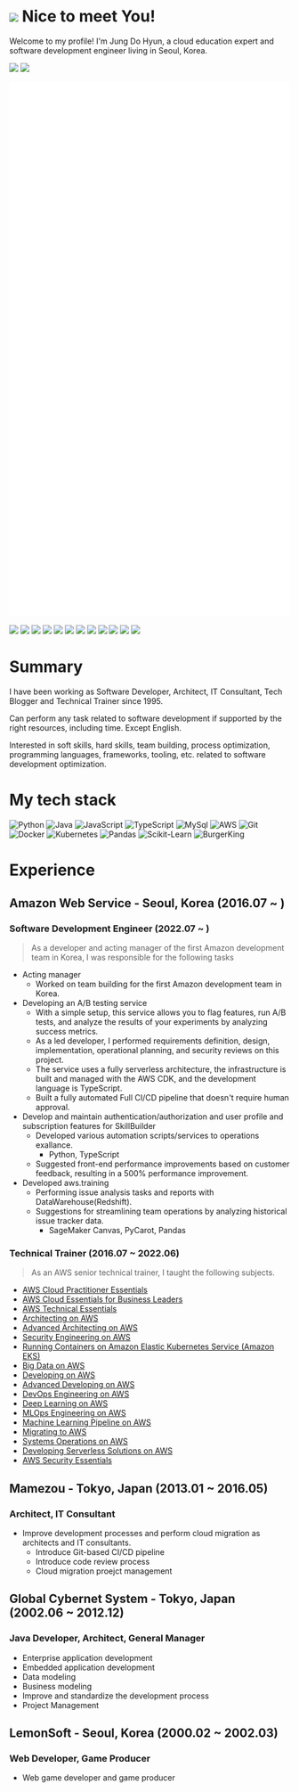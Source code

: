 <h1><img src="https://emojis.slackmojis.com/emojis/images/1643514389/3643/cool-doge.gif?1643514389" width="30"/> Nice to meet You! </h1>

Welcome to my profile! I'm Jung Do Hyun, a cloud education expert and software development engineer living in Seoul, Korea.


<a href="https://moreagile.net"><img src="https://img.shields.io/badge/Blogger-FF5722?style=for-the-badge&logo=blogger&logoColor=white"></a>
<h href="https://www.linkedin.com/in/jung-dohyun-b66b8262/"><img src="https://img.shields.io/badge/LinkedIn-0077B5?style=for-the-badge&logo=linkedin&logoColor=white"></a>

![](github-metrics.svg)

<a href="https://www.credly.com/badges/518a5fb5-ce5a-4011-922c-8a41dd12a42c/public_url"><img src="https://images.credly.com/size/220x220/images/6430efe4-0ac0-4df6-8f1b-9559d8fcdf27/image.png" width="100"/></a>
<a href="https://www.credly.com/badges/c9a169db-269b-4f6a-a112-b720eab42037/public_url"><img src="https://images.credly.com/size/220x220/images/f0d3fbb9-bfa7-4017-9989-7bde8eaf42b1/image.png" width="100"></a>
<a href="https://www.credly.com/badges/08e2e94c-60a6-425a-83d5-9f432b9dfdc4/public_url"><img src="https://images.credly.com/size/220x220/images/b9feab85-1a43-4f6c-99a5-631b88d5461b/image.png" width="100"></a>
<a href="https://www.credly.com/badges/52c1c7d9-3d9b-4601-8d78-8d0c037f7fba/public_url"><img src="https://images.credly.com/size/220x220/images/885d38e4-55c0-4c35-b4ed-694e2b26be6c/image.png" width="100"></a>
<a href="https://www.credly.com/badges/b615cff7-8857-4362-9052-3b21464dc72b/public_url"><img src="https://images.credly.com/size/220x220/images/2d84e428-9078-49b6-a804-13c15383d0de/image.png" width="100"></a>
<a href="https://www.credly.com/badges/40f1e33f-941e-44ae-aee8-569b0fc2d748/public_url"><img src="https://images.credly.com/size/220x220/images/6a23d249-d0c4-4bfb-9920-f7f6700c283e/image.png" width="100"></a>
<a href="https://www.credly.com/badges/e513e49b-ac5f-43ce-bb86-6ab2cf537fcc/public_url"><img src="https://images.credly.com/size/220x220/images/bd31ef42-d460-493e-8503-39592aaf0458/image.png" width="100"></a>
<a href="https://www.credly.com/badges/2a84e5a1-3551-4b43-908a-a11d088095b5/public_url"><img src="https://images.credly.com/size/220x220/images/778bde6c-ad1c-4312-ac33-2fa40d50a147/image.png" width="100"></a>
<a href="https://www.credly.com/badges/eee1bd1e-ac06-4fb1-9c0b-c19d69b24ef5/public_url"><img src="https://images.credly.com/size/220x220/images/1e4003a1-ffd4-4eb9-a9da-e14f486255d9/image.png" width="100"></a>
<a href="https://www.credly.com/badges/dba4c361-838b-4398-a7b3-9c8794e789cb/public_url"><img src="https://images.credly.com/size/220x220/images/53acdae5-d69f-4dda-b650-d02ed7a50dd7/image.png" width="100"></a>
<a href="https://www.credly.com/badges/50b573e4-a7b0-4f62-9331-039c8b42418a/public_url"><img src="https://images.credly.com/size/220x220/images/00634f82-b07f-4bbd-a6bb-53de397fc3a6/image.png" width="100"></a>
<a href="https://www.credly.com/badges/cb8638dd-ec89-4836-9f56-b0c6055ddec4/public_url"><img src="https://images.credly.com/size/220x220/images/0e284c3f-5164-4b21-8660-0d84737941bc/image.png" width="100"></a>

# Summary
I have been working as Software Developer, Architect, IT Consultant, Tech Blogger and Technical Trainer since 1995.

Can perform any task related to software development if supported by the right resources, including time. Except English.

Interested in soft skills, hard skills, team building, process optimization, programming languages, frameworks, tooling, etc. related to software development optimization.

# My tech stack 
![Python](https://img.shields.io/badge/Python-3766AB?style=for-the-badge&logo=Python&logoColor=white)
![Java](https://img.shields.io/badge/Java-007396?style=for-the-badge&logo=Java&logoColor=white)
![JavaScript](https://img.shields.io/badge/-JavaScript-%23F7DF1C?style=for-the-badge&logo=javascript&logoColor=000000&labelColor=%23F7DF1C&color=%23FFCE5A)
![TypeScript](https://img.shields.io/badge/-TypeScript-007ACC?style=for-the-badge&logo=typescript&logoColor=white)
![MySql](https://img.shields.io/badge/Mysql-E6B91E?style=for-the-badge&logo=MySql&logoColor=white)
![AWS](https://img.shields.io/badge/aws-333664?style=for-the-badge&logo=amazon-aws&logoColor=white)
![Git](https://img.shields.io/badge/-Git-F05032?style=for-the-badge&logo=git&logoColor=ffffff)
![Docker](https://img.shields.io/badge/-Docker-46a2f1?style=for-the-badge&logo=docker&logoColor=ffffff)
![Kubernetes](https://img.shields.io/badge/-Kubernetes-326CE5?style=for-the-badge&logo=kubernetes&logoColor=ffffff)
![Pandas](https://img.shields.io/badge/Pandas-150458?style=for-the-badge&logo=Pandas&logoColor=white)
![Scikit-Learn](https://img.shields.io/badge/scikitlearn-f7931e?style=for-the-badge&logo=scikit-learn&logoColor=white)
![BurgerKing](https://img.shields.io/badge/burgerking-D62300?style=for-the-badge&logo=burger-king&logoColor=white)


# Experience 

## Amazon Web Service - Seoul, Korea (2016.07 ~ )
### Software Development Engineer (2022.07 ~ )
> As a developer and acting manager of the first Amazon development team in Korea, I was responsible for the following tasks

- Acting manager
  - Worked on team building for the first Amazon development team in Korea.
- Developing an A/B testing service
  - With a simple setup, this service allows you to flag features, run A/B tests, and analyze the results of your experiments by analyzing success metrics.
  - As a led developer, I performed requirements definition, design, implementation, operational planning, and security reviews on this project.
  - The service uses a fully serverless architecture, the infrastructure is built and managed with the AWS CDK, and the development language is TypeScript.
  - Built a fully automated Full CI/CD pipeline that doesn't require human approval.
- Develop and maintain authentication/authorization and user profile and subscription features for SkillBuilder
  - Developed various automation scripts/services to operations exallance.
    - Python, TypeScript
  - Suggested front-end performance improvements based on customer feedback, resulting in a 500% performance improvement.
- Developed aws.training
  - Performing issue analysis tasks and reports with DataWarehouse(Redshift).
  - Suggestions for streamlining team operations by analyzing historical issue tracker data.
    - SageMaker Canvas, PyCarot, Pandas

### Technical Trainer (2016.07 ~ 2022.06)
> As an AWS senior technical trainer, I taught the following subjects.

- [AWS Cloud Practitioner Essentials](https://aws.amazon.com/ko/training/classroom/aws-cloud-practitioner-essentials/?ct=tile&tile=gs1)
- [AWS Cloud Essentials for Business Leaders](https://aws.amazon.com/ko/training/classroom/aws-cloud-essentials-for-business-leaders/?ct=tile&tile=gs1)
- [AWS Technical Essentials](https://aws.amazon.com/ko/training/classroom/aws-technical-essentials/?ct=tile&tile=gs1)
- [Architecting on AWS](https://aws.amazon.com/ko/training/classroom/architecting-on-aws/?ct=sec&sec=rolesol)
- [Advanced Architecting on AWS](https://aws.amazon.com/ko/training/classroom/advanced-architecting-aws/?ct=sec&sec=rolesol)
- [Security Engineering on AWS](https://aws.amazon.com/ko/training/classroom/security-engineering-on-aws/)
- [Running Containers on Amazon Elastic Kubernetes Service (Amazon EKS)](https://aws.amazon.com/ko/training/classroom/running-containers-on-amazon-elastic-kubernetes-service-amazon-eks/?ct=sec&sec=rolesol)
- [Big Data on AWS](https://aws.amazon.com/ko/training/classroom/big-data-on-aws/?ct=sec&sec=rolesol)
- [Developing on AWS](https://aws.amazon.com/ko/training/classroom/developing-on-aws/?ct=sec&sec=rolesol)
- [Advanced Developing on AWS](https://aws.amazon.com/ko/training/classroom/advanced-developing-on-aws/?ct=sec&sec=rolesol)
- [DevOps Engineering on AWS](https://aws.amazon.com/ko/training/classroom/devops-engineering-on-aws/?ct=sec&sec=rolesol)
- [Deep Learning on AWS](https://aws.amazon.com/ko/training/classroom/deep-learning-on-aws/?ct=sec&sec=rolesol)
- [MLOps Engineering on AWS](https://aws.amazon.com/ko/training/classroom/mlops-engineering-on-aws/?ct=sec&sec=rolesol)
- [Machine Learning Pipeline on AWS](https://aws.amazon.com/ko/training/classroom/the-machine-learning-pipeline-on-aws/?ct=sec&sec=rolesol)
- [Migrating to AWS](https://aws.amazon.com/ko/training/classroom/migrating-to-aws/?ct=sec&sec=rolesol)
- [Systems Operations on AWS](https://aws.amazon.com/ko/training/classroom/systems-operations-on-aws/?ct=sec&sec=rolesol)
- [Developing Serverless Solutions on AWS](https://aws.amazon.com/ko/training/classroom/developing-serverless-solutions-on-aws/?ct=sec&sec=rolesol)
- [AWS Security Essentials](https://aws.amazon.com/ko/training/classroom/aws-security-essentials/?ct=sec&sec=rolesol)

## Mamezou - Tokyo, Japan (2013.01 ~ 2016.05)
### Architect, IT Consultant 
- Improve development processes and perform cloud migration as architects and IT consultants.
  - Introduce Git-based CI/CD pipeline
  - Introduce code review process
  - Cloud migration proejct management

## Global Cybernet System - Tokyo, Japan (2002.06 ~ 2012.12)
### Java Developer, Architect, General Manager
- Enterprise application development
- Embedded application development
- Data modeling
- Business modeling
- Improve and standardize the development process
- Project Management

## LemonSoft - Seoul, Korea (2000.02 ~ 2002.03)
### Web Developer, Game Producer
- Web game developer and game producer
